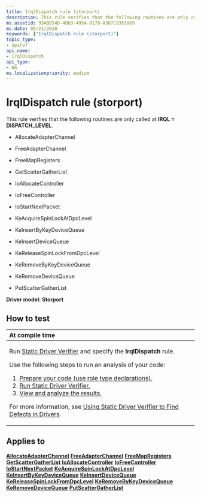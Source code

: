 ```yaml
---
title: IrqlDispatch rule (storport)
description: This rule verifies that the following routines are only called at IRQL DISPATCH\_LEVEL.
ms.assetid: 93ABD54D-4D63-495A-917B-A387C9353969
ms.date: 05/21/2018
keywords: ["IrqlDispatch rule (storport)"]
topic_type:
- apiref
api_name:
- IrqlDispatch
api_type:
- NA
ms.localizationpriority: medium
---
```


# IrqlDispatch rule (storport)


This rule verifies that the following routines are only called at **IRQL = DISPATCH\_LEVEL**.

-   AllocateAdapterChannel

-   FreeAdapterChannel

-   FreeMapRegisters

-   GetScatterGatherList

-   IoAllocateController

-   IoFreeController

-   IoStartNextPacket

-   KeAcquireSpinLockAtDpcLevel

-   KeInsertByKeyDeviceQueue

-   KeInsertDeviceQueue

-   KeReleaseSpinLockFromDpcLevel

-   KeRemoveByKeyDeviceQueue

-   KeRemoveDeviceQueue

-   PutScatterGatherList

**Driver model: Storport**

How to test
-----------

<table>
<colgroup>
<col width="100%" />
</colgroup>
<thead>
<tr class="header">
<th align="left">At compile time</th>
</tr>
</thead>
<tbody>
<tr class="odd">
<td align="left"><p>Run <a href="https://docs.microsoft.com/windows-hardware/drivers/devtest/static-driver-verifier" data-raw-source="[Static Driver Verifier](./static-driver-verifier.md)">Static Driver Verifier</a> and specify the <strong>IrqlDispatch</strong> rule.</p>
Use the following steps to run an analysis of your code:
<ol>
<li><a href="https://docs.microsoft.com/windows-hardware/drivers/devtest/using-static-driver-verifier-to-find-defects-in-drivers#preparing-your-source-code" data-raw-source="[Prepare your code (use role type declarations).](./using-static-driver-verifier-to-find-defects-in-drivers.md#preparing-your-source-code)">Prepare your code (use role type declarations).</a></li>
<li><a href="https://docs.microsoft.com/windows-hardware/drivers/devtest/using-static-driver-verifier-to-find-defects-in-drivers#running-static-driver-verifier" data-raw-source="[Run Static Driver Verifier.](./using-static-driver-verifier-to-find-defects-in-drivers.md#running-static-driver-verifier)">Run Static Driver Verifier.</a></li>
<li><a href="https://docs.microsoft.com/windows-hardware/drivers/devtest/using-static-driver-verifier-to-find-defects-in-drivers#viewing-and-analyzing-the-results" data-raw-source="[View and analyze the results.](./using-static-driver-verifier-to-find-defects-in-drivers.md#viewing-and-analyzing-the-results)">View and analyze the results.</a></li>
</ol>
<p>For more information, see <a href="https://docs.microsoft.com/windows-hardware/drivers/devtest/using-static-driver-verifier-to-find-defects-in-drivers" data-raw-source="[Using Static Driver Verifier to Find Defects in Drivers](./using-static-driver-verifier-to-find-defects-in-drivers.md)">Using Static Driver Verifier to Find Defects in Drivers</a>.</p></td>
</tr>
</tbody>
</table>

Applies to
----------

[**AllocateAdapterChannel**](/windows-hardware/drivers/ddi/wdm/nc-wdm-pallocate_adapter_channel)
[**FreeAdapterChannel**](/windows-hardware/drivers/ddi/wdm/nc-wdm-pfree_adapter_channel)
[**FreeMapRegisters**](/windows-hardware/drivers/ddi/wdm/nc-wdm-pfree_map_registers)
[**GetScatterGatherList**](/windows-hardware/drivers/ddi/wdm/nc-wdm-pget_scatter_gather_list)
[**IoAllocateController**](/windows-hardware/drivers/ddi/ntddk/nf-ntddk-ioallocatecontroller)
[**IoFreeController**](/windows-hardware/drivers/ddi/ntddk/nf-ntddk-iofreecontroller)
[**IoStartNextPacket**](/windows-hardware/drivers/ddi/ntifs/nf-ntifs-iostartnextpacket)
[**KeAcquireSpinLockAtDpcLevel**](/windows-hardware/drivers/ddi/wdm/nf-wdm-keacquirespinlockatdpclevel)
[**KeInsertByKeyDeviceQueue**](/windows-hardware/drivers/ddi/wdm/nf-wdm-keinsertbykeydevicequeue)
[**KeInsertDeviceQueue**](/windows-hardware/drivers/ddi/wdm/nf-wdm-keinsertdevicequeue)
[**KeReleaseSpinLockFromDpcLevel**](/windows-hardware/drivers/ddi/wdm/nf-wdm-kereleasespinlockfromdpclevel)
[**KeRemoveByKeyDeviceQueue**](/windows-hardware/drivers/ddi/wdm/nf-wdm-keremovebykeydevicequeue)
[**KeRemoveDeviceQueue**](/windows-hardware/drivers/ddi/wdm/nf-wdm-keremovedevicequeue)
[**PutScatterGatherList**](/windows-hardware/drivers/ddi/wdm/nc-wdm-pput_scatter_gather_list)
 

